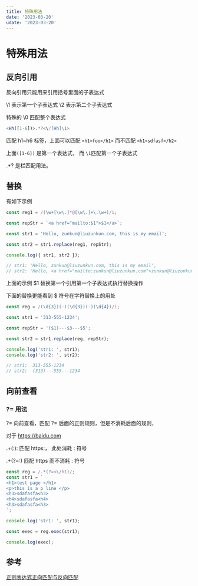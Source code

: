 ```yaml
---
title: 特殊用法
date: '2023-03-20'
udate: '2023-03-20'
---
```

# 特殊用法

## 反向引用

反向引用只能用来引用括号里面的子表达式

\1 表示第一个子表达式  \2 表示第二个子表达式

特殊的 \0 匹配整个表达式

```js
<Hh([1-6])>.*?<\/[Hh]\1>
```

匹配 h1~h6 标签，上面可以匹配 `<h1>foo</h1>` 而不匹配  `<h1>sdfasf</h2>`

上面`([1-6])` 是第一个表达式， 而 `\1`匹配第一个子表达式

.*? 是栏匹配用法。

## 替换

有如下示例

```js
const reg1 = /(\w+[\w\.]*@[\w\.]+\.\w+)/i;

const repStr = `<a href="mailto:$1">$1</a>`;

const str1 = 'Hello, zunkun@liuzunkun.com, this is my email';

const str2 = str1.replace(reg1, repStr);

console.log({ str1, str2 });

// str1: 'Hello, zunkun@liuzunkun.com, this is my email',
// str2: 'Hello, <a href="mailto:zunkun@liuzunkun.com">zunkun@liuzunkun.com</a>, this is my email'
```

上面的示例 $1 替换第一个引用第一个子表达式执行替换操作

下面的替换更能看到 $ 符号在字符替换上的用处

```js
const reg = /(\d{3})(-)(\d{3})(-)(\d{4})/i;

const str1 = '313-555-1234';

const repStr = '($1)---$3---$5';

const str2 = str1.replace(reg, repStr);

console.log('str1: ', str1);
console.log('str2: ', str2);

// str1:  313-555-1234
// str2:  (313)---555---1234
```

## 向前查看

### ?= 用法

?= 向前查看，匹配 ?= 后面的正则规则，但是不消耗后面的规则，

对于  https://baidu.com

.+(:): 匹配 https:， 此处消耗 : 符号

.+(?=:) 匹配 https 而不消耗 : 符号

```js
const reg = /.*(?=<\/h1)/;
const str1 = `
<h1>test page </h1>
<p>this is a p line </p>
<h3>sdafasfa<h3>
<h4>sdafasfa<h4>
<h3>sdafasfa<h3>
`;

console.log('str1: ', str1);

const exec = reg.exec(str1);

console.log(exec);

```

## 参考
[正则表达式正向匹配与反向匹配](https://segmentfault.com/a/1190000041484916)
